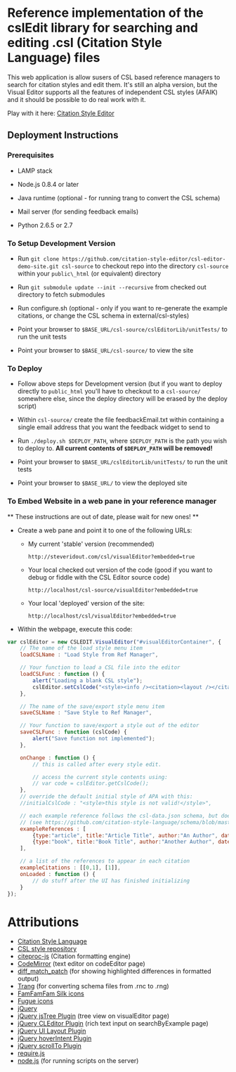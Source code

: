 # Reference implementation of the cslEdit library for searching and editing .csl (Citation Style Language) files

This web application is allow susers of CSL based reference managers to search for citation styles and edit them. It's still an alpha version, but the Visual Editor supports all the features of independent CSL styles (AFAIK) and it should be possible to do real work with it.

Play with it here: [Citation Style Editor](http://steveridout.com/csl/)

## Deployment Instructions

### Prerequisites

- LAMP stack

- Node.js 0.8.4 or later

- Java runtime (optional - for running trang to convert the CSL schema)

- Mail server (for sending feedback emails)

- Python 2.6.5 or 2.7

### To Setup Development Version

- Run `git clone https://github.com/citation-style-editor/csl-editor-demo-site.git csl-source` to checkout repo into the directory `csl-source` within your `public\_html` (or equivalent) directory

- Run `git submodule update --init --recursive` from checked out directory to fetch submodules

- Run configure.sh (optional - only if you want to re-generate the example citations, or change the CSL schema in external/csl-styles)

- Point your browser to `$BASE_URL/csl-source/cslEditorLib/unitTests/` to run the unit tests

- Point your browser to `$BASE_URL/csl-source/` to view the site

### To Deploy

- Follow above steps for Development version (but if you want to deploy directly to `public_html` you'll have to checkout to a `csl-source/` somewhere else, since the deploy directory will be erased by the deploy script)

- Within `csl-source/` create the file feedbackEmail.txt within containing a single email address that you want the feedback widget to send to

- Run `./deploy.sh $DEPLOY_PATH`, where `$DEPLOY_PATH` is the path you wish to deploy to. **All current contents of `$DEPLOY_PATH` will be removed!**

- Point your browser to `$BASE_URL/cslEditorLib/unitTests/` to run the unit tests

- Point your browser to `$BASE_URL/` to view the deployed site

### To Embed Website in a web pane in your reference manager

** These instructions are out of date, please wait for new ones! **

- Create a web pane and point it to one of the following URLs:

	- My current 'stable' version (recommended)

		`http://steveridout.com/csl/visualEditor?embedded=true`

	- Your local checked out version of the code (good if you want to debug or fiddle with the CSL Editor source code)

		`http://localhost/csl-source/visualEditor?embedded=true`

	- Your local 'deployed' version of the site:

		`http://localhost/csl/visualEditor?embedded=true`

- Within the webpage, execute this code:


```javascript
var cslEditor = new CSLEDIT.VisualEditor("#visualEditorContainer", {
	// The name of the load style menu item
	loadCSLName : "Load Style from Ref Manager",

	// Your function to load a CSL file into the editor
	loadCSLFunc : function () {
		alert("Loading a blank CSL style");
		cslEditor.setCslCode("<style><info /><citation><layout /></citation><bibliography><layout /></bibliography></style>");
	},

	// The name of the save/export style menu item
	saveCSLName : "Save Style to Ref Manager",

	// Your function to save/export a style out of the editor
	saveCSLFunc : function (cslCode) {
		alert("Save function not implemented");
	},

	onChange : function () {
		// this is called after every style edit.

		// access the current style contents using:
		// var code = cslEditor.getCslCode();
	},
	// override the default initial style of APA with this:
	//initialCslCode : "<style>this style is not valid!</style>",

	// each example reference follows the csl-data.json schema, but doesn't require the 'id' propery
	// (see https://github.com/citation-style-language/schema/blob/master/csl-data.json)
	exampleReferences : [
		{type:"article", title:"Article Title", author:"An Author", date:"2010"},
		{type:"book", title:"Book Title", author:"Another Author", date:"2000"}
	],

	// a list of the references to appear in each citation
	exampleCitations : [[0,1], [1]],
	onLoaded : function () {
		// do stuff after the UI has finished initializing
	}
});
```

# Attributions 

- [Citation Style Language](http://citationstyles.org/)
- [CSL style repository](https://github.com/citation-style-language/styles)
- [citeproc-js](http://gsl-nagoya-u.net/http/pub/citeproc-doc.html) (Citation formatting engine)
- [CodeMirror](http://codemirror.net/) (text editor on codeEditor page)
- [diff\_match\_patch](http://code.google.com/p/google-diff-match-patch/) (for showing highlighted differences in formatted output)
- [Trang](http://www.thaiopensource.com/relaxng/trang.html) (for converting schema files from .rnc to .rng)
- [FamFamFam Silk icons](http://www.famfamfam.com/lab/icons/silk/)
- [Fugue icons](http://p.yusukekamiyamane.com/)
- [jQuery](http://jquery.com/)
- [jQuery jsTree Plugin](http://www.jstree.com/) (tree view on visualEditor page)
- [jQuery CLEditor Plugin](http://premiumsoftware.net/cleditor/) (rich text input on searchByExample page)
- [jQuery UI Layout Plugin](http://layout.jquery-dev.net)
- [jQuery hoverIntent Plugin](http://cherne.net/brian/resources/jquery.hoverIntent.html)
- [jQuery scrollTo Plugin](http://demos.flesler.com/jquery/scrollTo/)
- [require.js](http://requirejs.org/)
- [node.js](http://node.js.org) (for running scripts on the server)

